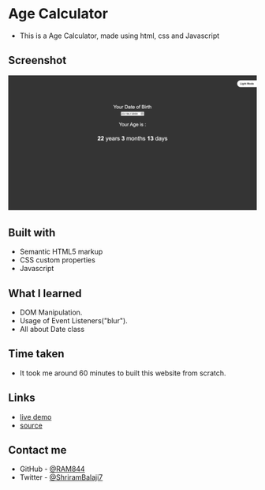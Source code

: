 # Age Calculator

- This is a Age Calculator, made using html, css and Javascript



## Screenshot

![screenshot](./screenshot.jpeg)


## Built with

- Semantic HTML5 markup
- CSS custom properties
- Javascript


## What I learned
- DOM Manipulation.
- Usage of Event Listeners("blur").
- All about Date class

## Time taken
- It took me around 60 minutes to built this website from scratch.

## Links
- [live demo]()
- [source](https://github.com/RAM844/Age-Calculator-using-javascript)


## Contact me
- GitHub - [@RAM844](https://github.com/RAM844)
- Twitter - [@ShriramBalaji7](https://www.twitter.com/ShriramBalaji7)